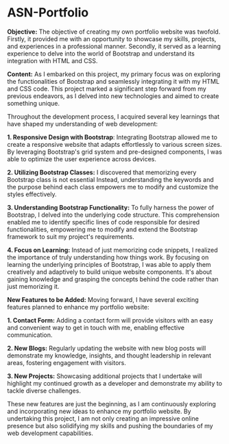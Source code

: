 # ASN-Portfolio


**Objective:**
The objective of creating my own portfolio website was twofold. 
Firstly, it provided me with an opportunity to showcase my skills, projects, and experiences in a professional manner. 
Secondly, it served as a learning experience to delve into the world of Bootstrap and understand its integration with HTML and CSS.

**Content:**
As I embarked on this project, my primary focus was on exploring the functionalities of Bootstrap and seamlessly integrating it with my HTML and CSS code.
This project marked a significant step forward from my previous endeavors, as I delved into new technologies and aimed to create something unique.

Throughout the development process, I acquired several key learnings that have shaped my understanding of web development:

**1. Responsive Design with Bootstrap**: Integrating Bootstrap allowed me to create a responsive website that adapts effortlessly to various screen sizes. 
   By leveraging Bootstrap's grid system and pre-designed components, I was able to optimize the user experience across devices.

**2. Utilizing Bootstrap Classes:** I discovered that memorizing every Bootstrap class is not essential Instead, understanding the keywords and the
   purpose behind each class empowers me to modify and customize the styles effectively.

**3. Understanding Bootstrap Functionality:** To fully harness the power of Bootstrap, I delved into the underlying code structure. This comprehension
   enabled me to identify specific lines of code responsible for desired functionalities, empowering me to modify and extend the Bootstrap framework to suit
   my project's requirements.

**4. Focus on Learning:** Instead of just memorizing code snippets, I realized the importance of truly understanding how things work. By focusing on learning the underlying principles of Bootstrap, I was able to apply them creatively and adaptively to build unique website components. It's about gaining knowledge and grasping the concepts behind the code rather than just memorizing it.

**New Features to be Added:**
Moving forward, I have several exciting features planned to enhance my portfolio website:

**1. Contact Form:** Adding a contact form will provide visitors with an easy and convenient way to get in touch with me, enabling effective communication.

**2. New Blogs:** Regularly updating the website with new blog posts will demonstrate my knowledge, insights, and thought leadership
   in relevant areas, fostering engagement with visitors.

**3. New Projects:** Showcasing additional projects that I undertake will highlight my continued growth as a developer and demonstrate my ability to tackle
   diverse challenges.

These new features are just the beginning, as I am continuously exploring and incorporating new ideas to enhance my portfolio website.
By undertaking this project, I am not only creating an impressive online presence but also solidifying my skills and pushing the boundaries
of my web development capabilities.
